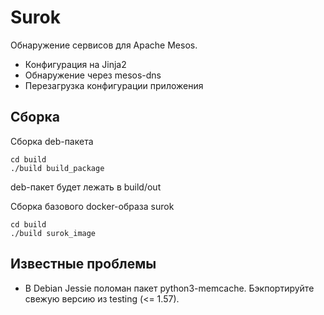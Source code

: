# Surok

Обнаружение сервисов для Apache Mesos.

* Конфигурация на Jinja2
* Обнаружение через mesos-dns
* Перезагрузка конфигурации приложения

## Сборка

Сборка deb-пакета
```
cd build
./build build_package
```
deb-пакет будет лежать в build/out

Сборка базового docker-образа surok
```
cd build
./build surok_image
```

## Известные проблемы

* В Debian Jessie поломан пакет python3-memcache. Бэкпортируйте свежую версию из testing (<= 1.57).
